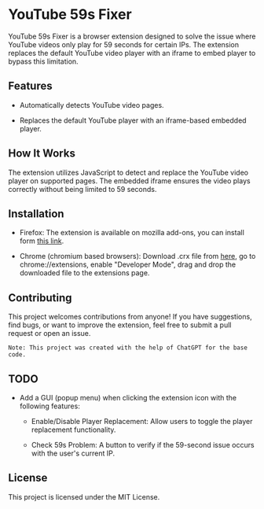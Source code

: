 # YouTube 59s Fixer

YouTube 59s Fixer is a browser extension designed to solve the issue where YouTube videos only play for 59 seconds for certain IPs. The extension replaces the default YouTube video player with an iframe to embed player to bypass this limitation.

## Features

- Automatically detects YouTube video pages.

- Replaces the default YouTube player with an iframe-based embedded player.

## How It Works

The extension utilizes JavaScript to detect and replace the YouTube video player on supported pages. The embedded iframe ensures the video plays correctly without being limited to 59 seconds.

## Installation

- Firefox: The extension is available on mozilla add-ons, you can install form [this link](https://addons.mozilla.org/en-US/firefox/addon/yt-59s-fixer/).

- Chrome (chromium based browsers): Download .crx file from [here](https://github.com/amir-mahdih86/YT-59s-Fixer/releases/tag/v1.0), go to chrome://extensions, enable "Developer Mode", drag and drop the downloaded file to the extensions page.

## Contributing

This project welcomes contributions from anyone! If you have suggestions, find bugs, or want to improve the extension, feel free to submit a pull request or open an issue.

    Note: This project was created with the help of ChatGPT for the base code.

## TODO

- Add a GUI (popup menu) when clicking the extension icon with the following features:

    - Enable/Disable Player Replacement: Allow users to toggle the player replacement functionality.

    - Check 59s Problem: A button to verify if the 59-second issue occurs with the user's current IP.

## License

This project is licensed under the MIT License.